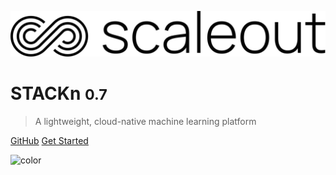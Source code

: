 <!-- _coverpage.md -->

![logo](_media/icon.svg)

# STACKn <small>0.7</small>

> A lightweight, cloud-native machine learning platform

[GitHub](https://github.com/scaleoutsystems/stackn)
[Get Started](#main-content)

<!-- background color -->

![color](#EBD886)